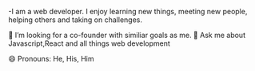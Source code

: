 -I am a web developer. I enjoy learning new things, meeting new people, helping others and taking on challenges.

🤔 I’m looking for a co-founder with similiar goals as me.
💬 Ask me about Javascript,React and all things web development

😄 Pronouns: He, His, Him



